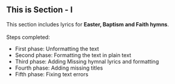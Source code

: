 ## This is Section - I<br>
This section includes lyrics for **Easter, Baptism and Faith hymns**.<br><br>
Steps completed:<br>
- First phase: Unformatting the text<br>
- Second phase: Formatting the text in plain text<br>
- Third phase: Adding Missing hymnal lyrics and formatting<br>
- Fourth phase: Adding missing titles<br>
- Fifth phase: Fixing text errors<br>